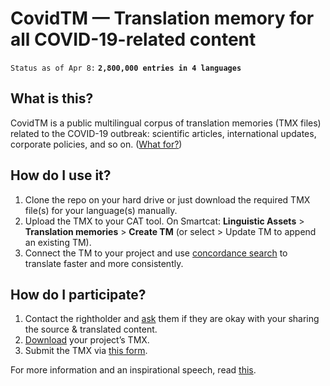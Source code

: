# CovidTM — Translation memory for all COVID-19-related content

`Status as of Apr 8:` **`2,800,000 entries in 4 languages`**

## What is this?

CovidTM is a public multilingual corpus of translation memories (TMX files) related to the COVID-19 outbreak: scientific articles, international updates, corporate policies, and so on. ([What for?](https://www.smartcat.ai/blog/covidtm/))

## How do I use it?

1. Clone the repo on your hard drive or just download the required TMX file(s) for your language(s) manually.
2. Upload the TMX to your CAT tool. On Smartcat: **Linguistic Assets** > **Translation memories** > **Create TM** (or select > Update TM to append an existing TM).
3. Connect the TM to your project and use [concordance search](https://help.smartcat.ai/hc/en-us/articles/115002043791-Concordance-search) to translate faster and more consistently.

## How do I participate?

1. Contact the rightholder and [ask](https://www.smartcat.ai/blog/covidtm/#inquiry) them if they are okay with your sharing the source & translated content.
2. [Download](https://gyazo.com/a2b69dbb117ffbbcc86d7b08c8ad2ad4) your project’s TMX.
3. Submit the TMX via [this form](https://bit.ly/covidtm-submit).

For more information and an inspirational speech, read [this](https://www.smartcat.ai/blog/covidtm).
